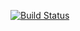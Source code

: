[![Build Status](https://travis-ci.com/abhinavk454/legendary-disco.svg?branch=master)](https://travis-ci.com/abhinavk454/legendary-disco)
